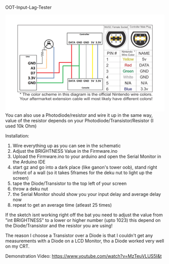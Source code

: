 OOT-Input-Lag-Tester

![alt text](https://github.com/ClydePowers/OOT-Input-Delay-Tester/blob/master/GC-Schematic.png?raw=true " Logo Title Text 1")
You can also use a Photodiode/resistor and wire it up in the same way, value of the resistor depends on your Photodiode/Transistor/Resistor (I used 10k Ohm)

Installation:
1. Wire everything up as you can see in the schematic
2. Adjust the BRIGHTNESS Value in the Firmware.ino
3. Upload the Firmware.ino to your arduino and open the Serial Monitor in the Arduino IDE
4. start gz and go into a dark place (like ganon's tower oob), stand right infront of a wall (so it takes 5frames for the deku nut to light up the screen)
5. tape the Diode/Transistor to the top left of your screen
6. throw a deku nut
7. the Serial Monitor should show you your input delay and average delay now
8. repeat to get an average time (atleast 25 times)

If the sketch isnt working right off the bat you need to adjust the value from "int BRIGHTNESS" to a lower or higher number (upto 1023) this depend on the Diode/Transistor and the resistor you are using!

The reason I choose a Transistor over a Diode is that I couldn't get any measurements with a Diode on a LCD Monitor, tho a Diode worked very well on my CRT.

Demonstration Video: https://www.youtube.com/watch?v=MzTeuVLUS5I&t
